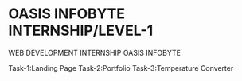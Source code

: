 # OASIS INFOBYTE INTERNSHIP/LEVEL-1
 WEB DEVELOPMENT INTERNSHIP OASIS INFOBYTE

Task-1:Landing Page
Task-2:Portfolio
Task-3:Temperature Converter
